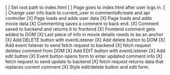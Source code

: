 [ ] Set root path to index.html
    [ ] Page goes to index.html after user logs in.
[ ] Change user info back to current_user in comments#create and api controller
[X] Page loads and adds user data
[X] Page loads and adds movie data
[X] Commenting saves a comment to back end.
[X] Comment saved to backend and returns it to frontend
[X] Frontend comment gets added to DOM
[X] Last piece of info in movie details needs to be an anchor
[X] Add DELETE button with eventListener
    [X] Add delete button to DOM
    [X] Add event listener to send fetch request to backend
    [X] fetch request deletes comment from DOM
[X] Add EDIT button with eventListener
    [X] Add edit button
    [X] Event button opens form to enter updated comment info
    [X] fetch request to send update to backend
    [X] fetch request returns data that replaces current comment
[X] Style edit/delete button and edit form.


